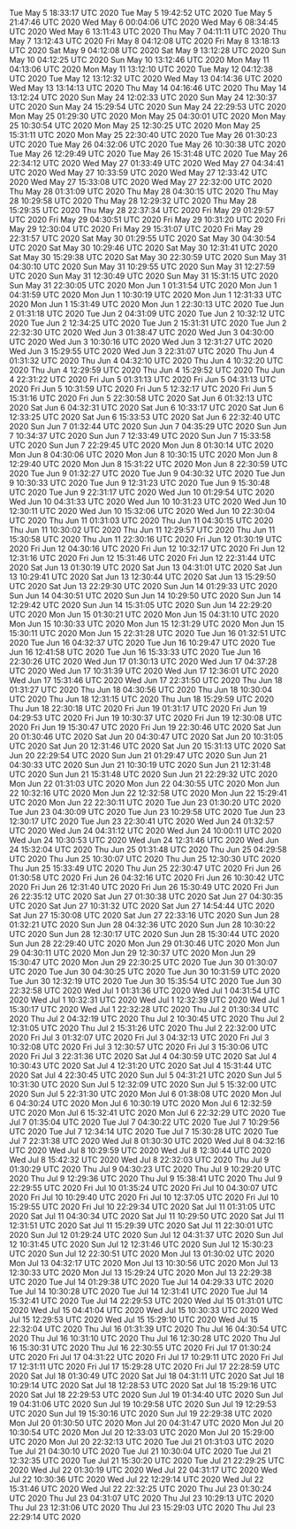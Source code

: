 Tue May  5 18:33:17 UTC 2020
Tue May  5 19:42:52 UTC 2020
Tue May  5 21:47:46 UTC 2020
Wed May  6 00:04:06 UTC 2020
Wed May  6 08:34:45 UTC 2020
Wed May  6 13:11:43 UTC 2020
Thu May  7 04:11:11 UTC 2020
Thu May  7 13:12:43 UTC 2020
Fri May  8 04:12:08 UTC 2020
Fri May  8 13:18:13 UTC 2020
Sat May  9 04:12:08 UTC 2020
Sat May  9 13:12:28 UTC 2020
Sun May 10 04:12:25 UTC 2020
Sun May 10 13:12:46 UTC 2020
Mon May 11 04:13:06 UTC 2020
Mon May 11 13:12:10 UTC 2020
Tue May 12 04:12:38 UTC 2020
Tue May 12 13:12:32 UTC 2020
Wed May 13 04:14:36 UTC 2020
Wed May 13 13:14:13 UTC 2020
Thu May 14 04:16:46 UTC 2020
Thu May 14 13:12:24 UTC 2020
Sun May 24 12:02:33 UTC 2020
Sun May 24 12:30:37 UTC 2020
Sun May 24 15:29:54 UTC 2020
Sun May 24 22:29:53 UTC 2020
Mon May 25 01:29:30 UTC 2020
Mon May 25 04:30:01 UTC 2020
Mon May 25 10:30:54 UTC 2020
Mon May 25 12:30:25 UTC 2020
Mon May 25 15:31:11 UTC 2020
Mon May 25 22:30:40 UTC 2020
Tue May 26 01:30:23 UTC 2020
Tue May 26 04:32:06 UTC 2020
Tue May 26 10:30:38 UTC 2020
Tue May 26 12:29:49 UTC 2020
Tue May 26 15:31:48 UTC 2020
Tue May 26 22:34:12 UTC 2020
Wed May 27 01:33:49 UTC 2020
Wed May 27 04:34:41 UTC 2020
Wed May 27 10:33:59 UTC 2020
Wed May 27 12:33:42 UTC 2020
Wed May 27 15:33:08 UTC 2020
Wed May 27 22:32:00 UTC 2020
Thu May 28 01:31:09 UTC 2020
Thu May 28 04:30:15 UTC 2020
Thu May 28 10:29:58 UTC 2020
Thu May 28 12:29:32 UTC 2020
Thu May 28 15:29:35 UTC 2020
Thu May 28 22:37:34 UTC 2020
Fri May 29 01:29:57 UTC 2020
Fri May 29 04:30:51 UTC 2020
Fri May 29 10:31:20 UTC 2020
Fri May 29 12:30:04 UTC 2020
Fri May 29 15:31:07 UTC 2020
Fri May 29 22:31:57 UTC 2020
Sat May 30 01:29:55 UTC 2020
Sat May 30 04:30:54 UTC 2020
Sat May 30 10:29:46 UTC 2020
Sat May 30 12:31:41 UTC 2020
Sat May 30 15:29:38 UTC 2020
Sat May 30 22:30:59 UTC 2020
Sun May 31 04:30:10 UTC 2020
Sun May 31 10:29:55 UTC 2020
Sun May 31 12:27:59 UTC 2020
Sun May 31 12:30:49 UTC 2020
Sun May 31 15:31:15 UTC 2020
Sun May 31 22:30:05 UTC 2020
Mon Jun  1 01:31:54 UTC 2020
Mon Jun  1 04:31:59 UTC 2020
Mon Jun  1 10:30:19 UTC 2020
Mon Jun  1 12:31:33 UTC 2020
Mon Jun  1 15:31:49 UTC 2020
Mon Jun  1 22:30:13 UTC 2020
Tue Jun  2 01:31:18 UTC 2020
Tue Jun  2 04:31:09 UTC 2020
Tue Jun  2 10:32:12 UTC 2020
Tue Jun  2 12:34:25 UTC 2020
Tue Jun  2 15:31:31 UTC 2020
Tue Jun  2 22:32:30 UTC 2020
Wed Jun  3 01:38:47 UTC 2020
Wed Jun  3 04:30:00 UTC 2020
Wed Jun  3 10:30:16 UTC 2020
Wed Jun  3 12:31:27 UTC 2020
Wed Jun  3 15:29:55 UTC 2020
Wed Jun  3 22:31:07 UTC 2020
Thu Jun  4 01:31:32 UTC 2020
Thu Jun  4 04:32:10 UTC 2020
Thu Jun  4 10:32:20 UTC 2020
Thu Jun  4 12:29:59 UTC 2020
Thu Jun  4 15:29:52 UTC 2020
Thu Jun  4 22:31:22 UTC 2020
Fri Jun  5 01:31:13 UTC 2020
Fri Jun  5 04:31:13 UTC 2020
Fri Jun  5 10:31:59 UTC 2020
Fri Jun  5 12:32:17 UTC 2020
Fri Jun  5 15:31:16 UTC 2020
Fri Jun  5 22:30:58 UTC 2020
Sat Jun  6 01:32:13 UTC 2020
Sat Jun  6 04:32:31 UTC 2020
Sat Jun  6 10:33:17 UTC 2020
Sat Jun  6 12:33:25 UTC 2020
Sat Jun  6 15:33:53 UTC 2020
Sat Jun  6 22:32:40 UTC 2020
Sun Jun  7 01:32:44 UTC 2020
Sun Jun  7 04:35:29 UTC 2020
Sun Jun  7 10:34:37 UTC 2020
Sun Jun  7 12:33:49 UTC 2020
Sun Jun  7 15:33:58 UTC 2020
Sun Jun  7 22:29:45 UTC 2020
Mon Jun  8 01:30:14 UTC 2020
Mon Jun  8 04:30:06 UTC 2020
Mon Jun  8 10:30:15 UTC 2020
Mon Jun  8 12:29:40 UTC 2020
Mon Jun  8 15:31:22 UTC 2020
Mon Jun  8 22:30:59 UTC 2020
Tue Jun  9 01:32:27 UTC 2020
Tue Jun  9 04:30:32 UTC 2020
Tue Jun  9 10:30:33 UTC 2020
Tue Jun  9 12:31:23 UTC 2020
Tue Jun  9 15:30:48 UTC 2020
Tue Jun  9 22:31:17 UTC 2020
Wed Jun 10 01:29:54 UTC 2020
Wed Jun 10 04:31:33 UTC 2020
Wed Jun 10 10:31:23 UTC 2020
Wed Jun 10 12:30:11 UTC 2020
Wed Jun 10 15:32:06 UTC 2020
Wed Jun 10 22:30:04 UTC 2020
Thu Jun 11 01:31:03 UTC 2020
Thu Jun 11 04:30:15 UTC 2020
Thu Jun 11 10:30:02 UTC 2020
Thu Jun 11 12:29:57 UTC 2020
Thu Jun 11 15:30:58 UTC 2020
Thu Jun 11 22:30:16 UTC 2020
Fri Jun 12 01:30:19 UTC 2020
Fri Jun 12 04:30:16 UTC 2020
Fri Jun 12 10:32:17 UTC 2020
Fri Jun 12 12:31:16 UTC 2020
Fri Jun 12 15:31:46 UTC 2020
Fri Jun 12 22:31:44 UTC 2020
Sat Jun 13 01:30:19 UTC 2020
Sat Jun 13 04:31:01 UTC 2020
Sat Jun 13 10:29:41 UTC 2020
Sat Jun 13 12:30:44 UTC 2020
Sat Jun 13 15:29:50 UTC 2020
Sat Jun 13 22:29:30 UTC 2020
Sun Jun 14 01:29:33 UTC 2020
Sun Jun 14 04:30:51 UTC 2020
Sun Jun 14 10:29:50 UTC 2020
Sun Jun 14 12:29:42 UTC 2020
Sun Jun 14 15:31:05 UTC 2020
Sun Jun 14 22:29:20 UTC 2020
Mon Jun 15 01:30:21 UTC 2020
Mon Jun 15 04:31:10 UTC 2020
Mon Jun 15 10:30:33 UTC 2020
Mon Jun 15 12:31:29 UTC 2020
Mon Jun 15 15:30:11 UTC 2020
Mon Jun 15 22:31:28 UTC 2020
Tue Jun 16 01:32:51 UTC 2020
Tue Jun 16 04:32:37 UTC 2020
Tue Jun 16 10:29:47 UTC 2020
Tue Jun 16 12:41:58 UTC 2020
Tue Jun 16 15:33:33 UTC 2020
Tue Jun 16 22:30:26 UTC 2020
Wed Jun 17 01:30:13 UTC 2020
Wed Jun 17 04:37:28 UTC 2020
Wed Jun 17 10:31:39 UTC 2020
Wed Jun 17 12:36:01 UTC 2020
Wed Jun 17 15:31:46 UTC 2020
Wed Jun 17 22:31:50 UTC 2020
Thu Jun 18 01:31:27 UTC 2020
Thu Jun 18 04:30:56 UTC 2020
Thu Jun 18 10:30:04 UTC 2020
Thu Jun 18 12:31:15 UTC 2020
Thu Jun 18 15:29:59 UTC 2020
Thu Jun 18 22:30:18 UTC 2020
Fri Jun 19 01:31:17 UTC 2020
Fri Jun 19 04:29:53 UTC 2020
Fri Jun 19 10:30:37 UTC 2020
Fri Jun 19 12:30:08 UTC 2020
Fri Jun 19 15:30:47 UTC 2020
Fri Jun 19 22:30:46 UTC 2020
Sat Jun 20 01:30:46 UTC 2020
Sat Jun 20 04:30:47 UTC 2020
Sat Jun 20 10:31:05 UTC 2020
Sat Jun 20 12:31:46 UTC 2020
Sat Jun 20 15:31:13 UTC 2020
Sat Jun 20 22:29:54 UTC 2020
Sun Jun 21 01:29:47 UTC 2020
Sun Jun 21 04:30:33 UTC 2020
Sun Jun 21 10:30:19 UTC 2020
Sun Jun 21 12:31:48 UTC 2020
Sun Jun 21 15:31:48 UTC 2020
Sun Jun 21 22:29:32 UTC 2020
Mon Jun 22 01:31:03 UTC 2020
Mon Jun 22 04:30:55 UTC 2020
Mon Jun 22 10:32:16 UTC 2020
Mon Jun 22 12:32:58 UTC 2020
Mon Jun 22 15:29:41 UTC 2020
Mon Jun 22 22:30:11 UTC 2020
Tue Jun 23 01:30:20 UTC 2020
Tue Jun 23 04:30:09 UTC 2020
Tue Jun 23 10:29:58 UTC 2020
Tue Jun 23 12:30:17 UTC 2020
Tue Jun 23 22:30:41 UTC 2020
Wed Jun 24 01:32:57 UTC 2020
Wed Jun 24 04:31:12 UTC 2020
Wed Jun 24 10:00:11 UTC 2020
Wed Jun 24 10:30:53 UTC 2020
Wed Jun 24 12:31:46 UTC 2020
Wed Jun 24 15:32:04 UTC 2020
Thu Jun 25 01:31:48 UTC 2020
Thu Jun 25 04:29:58 UTC 2020
Thu Jun 25 10:30:07 UTC 2020
Thu Jun 25 12:30:30 UTC 2020
Thu Jun 25 15:33:49 UTC 2020
Thu Jun 25 22:30:47 UTC 2020
Fri Jun 26 01:30:58 UTC 2020
Fri Jun 26 04:32:16 UTC 2020
Fri Jun 26 10:30:42 UTC 2020
Fri Jun 26 12:31:40 UTC 2020
Fri Jun 26 15:30:49 UTC 2020
Fri Jun 26 22:35:12 UTC 2020
Sat Jun 27 01:30:38 UTC 2020
Sat Jun 27 04:30:35 UTC 2020
Sat Jun 27 10:31:32 UTC 2020
Sat Jun 27 14:54:44 UTC 2020
Sat Jun 27 15:30:08 UTC 2020
Sat Jun 27 22:33:16 UTC 2020
Sun Jun 28 01:32:21 UTC 2020
Sun Jun 28 04:32:36 UTC 2020
Sun Jun 28 10:30:22 UTC 2020
Sun Jun 28 12:30:17 UTC 2020
Sun Jun 28 15:30:44 UTC 2020
Sun Jun 28 22:29:40 UTC 2020
Mon Jun 29 01:30:46 UTC 2020
Mon Jun 29 04:30:11 UTC 2020
Mon Jun 29 12:30:37 UTC 2020
Mon Jun 29 15:30:47 UTC 2020
Mon Jun 29 22:30:25 UTC 2020
Tue Jun 30 01:30:07 UTC 2020
Tue Jun 30 04:30:25 UTC 2020
Tue Jun 30 10:31:59 UTC 2020
Tue Jun 30 12:32:19 UTC 2020
Tue Jun 30 15:35:54 UTC 2020
Tue Jun 30 22:32:58 UTC 2020
Wed Jul  1 01:31:36 UTC 2020
Wed Jul  1 04:31:54 UTC 2020
Wed Jul  1 10:32:31 UTC 2020
Wed Jul  1 12:32:39 UTC 2020
Wed Jul  1 15:30:17 UTC 2020
Wed Jul  1 22:32:28 UTC 2020
Thu Jul  2 01:30:34 UTC 2020
Thu Jul  2 04:32:19 UTC 2020
Thu Jul  2 10:30:45 UTC 2020
Thu Jul  2 12:31:05 UTC 2020
Thu Jul  2 15:31:26 UTC 2020
Thu Jul  2 22:32:00 UTC 2020
Fri Jul  3 01:32:07 UTC 2020
Fri Jul  3 04:32:13 UTC 2020
Fri Jul  3 10:32:08 UTC 2020
Fri Jul  3 12:30:57 UTC 2020
Fri Jul  3 15:30:06 UTC 2020
Fri Jul  3 22:31:36 UTC 2020
Sat Jul  4 04:30:59 UTC 2020
Sat Jul  4 10:30:43 UTC 2020
Sat Jul  4 12:31:20 UTC 2020
Sat Jul  4 15:31:44 UTC 2020
Sat Jul  4 22:30:45 UTC 2020
Sun Jul  5 04:31:21 UTC 2020
Sun Jul  5 10:31:30 UTC 2020
Sun Jul  5 12:32:09 UTC 2020
Sun Jul  5 15:32:00 UTC 2020
Sun Jul  5 22:31:30 UTC 2020
Mon Jul  6 01:38:08 UTC 2020
Mon Jul  6 04:30:24 UTC 2020
Mon Jul  6 10:30:19 UTC 2020
Mon Jul  6 12:32:59 UTC 2020
Mon Jul  6 15:32:41 UTC 2020
Mon Jul  6 22:32:29 UTC 2020
Tue Jul  7 01:35:04 UTC 2020
Tue Jul  7 04:30:22 UTC 2020
Tue Jul  7 10:29:56 UTC 2020
Tue Jul  7 12:34:14 UTC 2020
Tue Jul  7 15:30:28 UTC 2020
Tue Jul  7 22:31:38 UTC 2020
Wed Jul  8 01:30:30 UTC 2020
Wed Jul  8 04:32:16 UTC 2020
Wed Jul  8 10:29:59 UTC 2020
Wed Jul  8 12:30:44 UTC 2020
Wed Jul  8 15:42:32 UTC 2020
Wed Jul  8 22:32:03 UTC 2020
Thu Jul  9 01:30:29 UTC 2020
Thu Jul  9 04:30:23 UTC 2020
Thu Jul  9 10:29:20 UTC 2020
Thu Jul  9 12:29:36 UTC 2020
Thu Jul  9 15:38:41 UTC 2020
Thu Jul  9 22:29:55 UTC 2020
Fri Jul 10 01:35:24 UTC 2020
Fri Jul 10 04:30:07 UTC 2020
Fri Jul 10 10:29:40 UTC 2020
Fri Jul 10 12:37:05 UTC 2020
Fri Jul 10 15:29:55 UTC 2020
Fri Jul 10 22:29:34 UTC 2020
Sat Jul 11 01:31:05 UTC 2020
Sat Jul 11 04:30:34 UTC 2020
Sat Jul 11 10:29:50 UTC 2020
Sat Jul 11 12:31:51 UTC 2020
Sat Jul 11 15:29:39 UTC 2020
Sat Jul 11 22:30:01 UTC 2020
Sun Jul 12 01:29:24 UTC 2020
Sun Jul 12 04:31:37 UTC 2020
Sun Jul 12 10:31:45 UTC 2020
Sun Jul 12 12:31:46 UTC 2020
Sun Jul 12 15:30:23 UTC 2020
Sun Jul 12 22:30:51 UTC 2020
Mon Jul 13 01:30:02 UTC 2020
Mon Jul 13 04:32:17 UTC 2020
Mon Jul 13 10:30:56 UTC 2020
Mon Jul 13 12:30:33 UTC 2020
Mon Jul 13 15:29:24 UTC 2020
Mon Jul 13 22:29:38 UTC 2020
Tue Jul 14 01:29:38 UTC 2020
Tue Jul 14 04:29:33 UTC 2020
Tue Jul 14 10:30:28 UTC 2020
Tue Jul 14 12:31:41 UTC 2020
Tue Jul 14 15:32:41 UTC 2020
Tue Jul 14 22:29:53 UTC 2020
Wed Jul 15 01:31:01 UTC 2020
Wed Jul 15 04:41:04 UTC 2020
Wed Jul 15 10:30:33 UTC 2020
Wed Jul 15 12:29:53 UTC 2020
Wed Jul 15 15:29:10 UTC 2020
Wed Jul 15 22:32:04 UTC 2020
Thu Jul 16 01:31:39 UTC 2020
Thu Jul 16 04:30:54 UTC 2020
Thu Jul 16 10:31:10 UTC 2020
Thu Jul 16 12:30:28 UTC 2020
Thu Jul 16 15:30:31 UTC 2020
Thu Jul 16 22:30:55 UTC 2020
Fri Jul 17 01:30:24 UTC 2020
Fri Jul 17 04:31:22 UTC 2020
Fri Jul 17 10:29:11 UTC 2020
Fri Jul 17 12:31:11 UTC 2020
Fri Jul 17 15:29:28 UTC 2020
Fri Jul 17 22:28:59 UTC 2020
Sat Jul 18 01:30:49 UTC 2020
Sat Jul 18 04:31:11 UTC 2020
Sat Jul 18 10:29:14 UTC 2020
Sat Jul 18 12:28:53 UTC 2020
Sat Jul 18 15:29:16 UTC 2020
Sat Jul 18 22:29:53 UTC 2020
Sun Jul 19 01:34:40 UTC 2020
Sun Jul 19 04:31:06 UTC 2020
Sun Jul 19 10:29:58 UTC 2020
Sun Jul 19 12:29:53 UTC 2020
Sun Jul 19 15:30:16 UTC 2020
Sun Jul 19 22:29:38 UTC 2020
Mon Jul 20 01:30:50 UTC 2020
Mon Jul 20 04:31:47 UTC 2020
Mon Jul 20 10:30:54 UTC 2020
Mon Jul 20 12:33:03 UTC 2020
Mon Jul 20 15:29:00 UTC 2020
Mon Jul 20 22:32:13 UTC 2020
Tue Jul 21 01:31:03 UTC 2020
Tue Jul 21 04:30:10 UTC 2020
Tue Jul 21 10:30:04 UTC 2020
Tue Jul 21 12:32:35 UTC 2020
Tue Jul 21 15:30:20 UTC 2020
Tue Jul 21 22:29:25 UTC 2020
Wed Jul 22 01:30:19 UTC 2020
Wed Jul 22 04:31:17 UTC 2020
Wed Jul 22 10:30:36 UTC 2020
Wed Jul 22 12:29:14 UTC 2020
Wed Jul 22 15:31:46 UTC 2020
Wed Jul 22 22:32:25 UTC 2020
Thu Jul 23 01:30:24 UTC 2020
Thu Jul 23 04:31:07 UTC 2020
Thu Jul 23 10:29:13 UTC 2020
Thu Jul 23 12:31:06 UTC 2020
Thu Jul 23 15:29:03 UTC 2020
Thu Jul 23 22:29:14 UTC 2020
